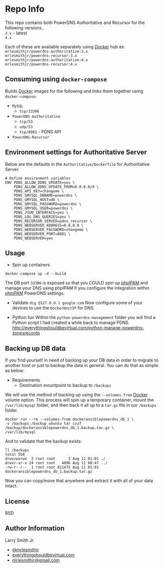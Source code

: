 Repo Info
=========
This repo contains both PowerDNS Authoritative and Recursor for the following
versions..  
`3.x` - latest  
`4.x`

Each of these are available separately using [Docker] hub as:
`mrlesmithjr/powerdns-authoritative:3.x`  
`mrlesmithjr/powerdns-recursor:3.x`  
`mrlesmithjr/powerdns-authoritative:4.x`  
`mrlesmithjr/powerdns-recursor:4.x`

Consuming using `docker-compose`
--------------------------------
Builds [Docker] images for the following and links them together using `docker-compose`.
* `MySQL`
  * `tcp/33306`
* `PowerDNS-Authoritative`
  * `tcp/53`
  * `udp/53`
  * `tcp/8081` - PDNS API
* `PowerDNS-Recursor`

Environment settings for Authoritative Server
---------------------------------------------
Below are the defaults in the `Authoritative/Dockerfile` for Authoritative Server.
```
# Define environment variables
ENV PDNS_ALLOW_DDNS_UPDATE=yes \
    PDNS_ALLOW_DDNS_UPDATE_FROM=0.0.0.0/0 \
    PDNS_API_KEY=changeme \
    PDNS_GMYSQL_DBNAME=powerdns \
    PDNS_GMYSQL_HOST=db \
    PDNS_GMYSQL_PASSWORD=powerdns \
    PDNS_GMYSQL_USER=powerdns \
    PDNS_JSON_INTERFACE=yes \
    PDNS_LOG_DNS_QUERIES=yes \
    PDNS_RECURSOR_SERVER=pdns_recursor \
    PDNS_WEBSERVER_ADDRESS=0.0.0.0 \
    PDNS_WEBSERVER_PASSWORD=changeme \
    PDNS_WEBSERVER_PORT=8081 \
    PDNS_WEBSERVER=yes
```

Usage
-----
* Spin up containers
```
docker-compose up -d --build
```

The DB port `33306` is exposed so that you COULD spin up
[phpIPAM] and manage your DNS using
phpIPAM if you configure the integration within [phpIPAM] PowerDNS settings.

* Validate
`dig @127.0.0.1 google.com`
Now configure some of your devices to use the `DockerHostIP` for DNS.

* Python fun
Within the `python-powerdns-management` folder you will find a Python script
I had created a while back to manage PDNS.
http://everythingshouldbevirtual.com/python-manage-powerdns-zonesrecords

Backing up DB data
------------------
If you find yourself in need of backing up your DB data in order to migrate to
another host or just to backup the data in general. You can do that as simple as
below:
* Requirements
  * Destination mountpoint to backup to `/backups`

We will use the method of backing up using the `--volumes-from` [Docker] volume
option. This process will spin up a temporary container, mount the
`/var/lib/mysql` folder, and then back it all up to a `tar.gz` file in our
`/backups` folder.
```
docker run --rm --volumes-from dockeransiblepowerdns_db_1 \
-v /backups:/backup ubuntu tar cvzf /backup/dockeransiblepowerdns_db_1.backup.tar.gz \
/var/lib/mysql
```
And to validate that the backup exists:
```
ll /backups
total 550
drwxrwxrwx  2 root root      3 Aug 11 01:01 ./
drwxr-xr-x 24 root root   4096 Aug 11 00:47 ../
-rw-r--r--  1 root root 811475 Aug 11 01:01 dockeransiblepowerdns_db_1.backup.tar.gz
```
Now you can copy/move that anywhere and extract it with all of your data intact.

License
-------

BSD

Author Information
------------------

Larry Smith Jr.
- [@mrlesmithjr]
- [everythingshouldbevirtual.com]
- [mrlesmithjr@gmail.com]


[Ansible]: <https://www.ansible.com/>
[Docker]: <https://www.docker.com>
[phpIPAM]: <https://github.com/mrlesmithjr/docker-phpipam>
[@mrlesmithjr]: <https://twitter.com/mrlesmithjr>
[everythingshouldbevirtual.com]: <http://everythingshouldbevirtual.com>
[mrlesmithjr@gmail.com]: <mailto:mrlesmithjr@gmail.com>
